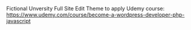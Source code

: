 Fictional Unversity Full Site Edit Theme to apply Udemy course: https://www.udemy.com/course/become-a-wordpress-developer-php-javascript
